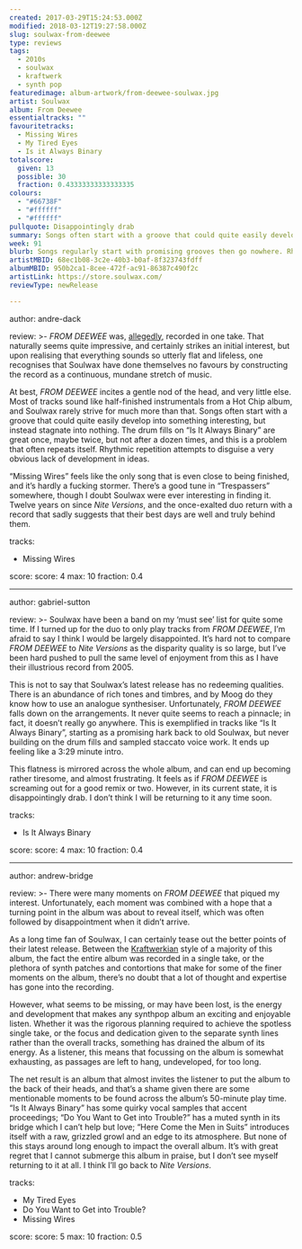 ```yaml
---
created: 2017-03-29T15:24:53.000Z
modified: 2018-03-12T19:27:58.000Z
slug: soulwax-from-deewee
type: reviews
tags:
  - 2010s
  - soulwax
  - kraftwerk
  - synth pop
featuredimage: album-artwork/from-deewee-soulwax.jpg
artist: Soulwax
album: From Deewee
essentialtracks: ""
favouritetracks:
  - Missing Wires
  - My Tired Eyes
  - Is it Always Binary
totalscore:
  given: 13
  possible: 30
  fraction: 0.43333333333333335
colours:
  - "#66738F"
  - "#ffffff"
  - "#ffffff"
pullquote: Disappointingly drab
summary: Songs often start with a groove that could quite easily develop into something interesting, but instead stagnate into nothing. Rhythmic repetition attempts to disguise a very obvious lack of development in ideas.
week: 91
blurb: Songs regularly start with promising grooves then go nowhere. Rhythmic repetition attempts to disguise a very obvious lack of development in ideas.
artistMBID: 68ec1b08-3c2e-40b3-b0af-8f323743fdff
albumMBID: 950b2ca1-8cee-472f-ac91-86387c490f2c
artistLink: https://store.soulwax.com/
reviewType: newRelease

---
```


author: andre-dack

review: >-
  *FROM DEEWEE* was, [allegedly](http://www.factmag.com/2017/02/09/soulwax-from-deewee-album-announced/), recorded in one take. That naturally seems quite impressive, and certainly strikes an initial interest, but upon realising that everything sounds so utterly flat and lifeless, one recognises that Soulwax have done themselves no favours by constructing the record as a continuous, mundane stretch of music.

  At best, *FROM DEEWEE* incites a gentle nod of the head, and very little else. Most of tracks sound like half-finished instrumentals from a Hot Chip album, and Soulwax rarely strive for much more than that. Songs often start with a groove that could quite easily develop into something interesting, but instead stagnate into nothing. The drum fills on “Is It Always Binary” are great once, maybe twice, but not after a dozen times, and this is a problem that often repeats itself. Rhythmic repetition attempts to disguise a very obvious lack of development in ideas.

  “Missing Wires” feels like the only song that is even close to being finished, and it’s hardly a fucking stormer. There’s a good tune in “Trespassers” somewhere, though I doubt Soulwax were ever interesting in finding it. Twelve years on since *Nite Versions*, and the once-exalted duo return with a record that sadly suggests that their best days are well and truly behind them.

tracks:
  - Missing Wires

score:
  score: 4
  max: 10
  fraction: 0.4

---
author: gabriel-sutton

review: >-
  Soulwax have been a band on my ‘must see’ list for quite some time. If I turned up for the duo to only play tracks from *FROM DEEWEE*, I’m afraid to say I think I would be largely disappointed. It’s hard not to compare *FROM DEEWEE* to *Nite Versions* as the disparity quality is so large, but I’ve been hard pushed to pull the same level of enjoyment from this as I have their illustrious record from 2005.

  This is not to say that Soulwax’s latest release has no redeeming qualities. There is an abundance of rich tones and timbres, and by Moog do they know how to use an analogue synthesiser. Unfortunately, *FROM DEEWEE* falls down on the arrangements. It never quite seems to reach a pinnacle; in fact, it doesn’t really go anywhere. This is exemplified in tracks like “Is It Always Binary”, starting as a promising hark back to old Soulwax, but never building on the drum fills and sampled staccato voice work. It ends up feeling like a 3:29 minute intro.

  This flatness is mirrored across the whole album, and can end up becoming rather tiresome, and almost frustrating. It feels as if *FROM DEEWEE* is screaming out for a good remix or two. However, in its current state, it is disappointingly drab. I don’t think I will be returning to it any time soon.

tracks:
  - Is It Always Binary

score:
  score: 4
  max: 10
  fraction: 0.4

---
author: andrew-bridge

review: >-
  There were many moments on *FROM DEEWEE* that piqued my interest. Unfortunately, each moment was combined with a hope that a turning point in the album was about to reveal itself, which was often followed by disappointment when it didn’t arrive.

  As a long time fan of Soulwax, I can certainly tease out the better points of their latest release. Between the [Kraftwerkian](/reviews/kraftwerk-the-man-machine/) style of a majority of this album, the fact the entire album was recorded in a single take, or the plethora of synth patches and contortions that make for some of the finer moments on the album, there’s no doubt that a lot of thought and expertise has gone into the recording.

  However, what seems to be missing, or may have been lost, is the energy and development that makes any synthpop album an exciting and enjoyable listen. Whether it was the rigorous planning required to achieve the spotless single take, or the focus and dedication given to the separate synth lines rather than the overall tracks, something has drained the album of its energy. As a listener, this means that focussing on the album is somewhat exhausting, as passages are left to hang, undeveloped, for too long.

  The net result is an album that almost invites the listener to put the album to the back of their heads, and that’s a shame given there are some mentionable moments to be found across the album’s 50-minute play time. “Is It Always Binary” has some quirky vocal samples that accent proceedings; “Do You Want to Get into Trouble?” has a muted synth in its bridge which I can’t help but love; “Here Come the Men in Suits” introduces itself with a raw, grizzled growl and an edge to its atmosphere. But none of this stays around long enough to impact the overall album. It’s with great regret that I cannot submerge this album in praise, but I don’t see myself returning to it at all. I think I’ll go back to *Nite Versions*.

tracks:
  - My Tired Eyes
  - ­Do You Want to Get into Trouble?
  - ­Missing Wires

score:
  score: 5
  max: 10
  fraction: 0.5
